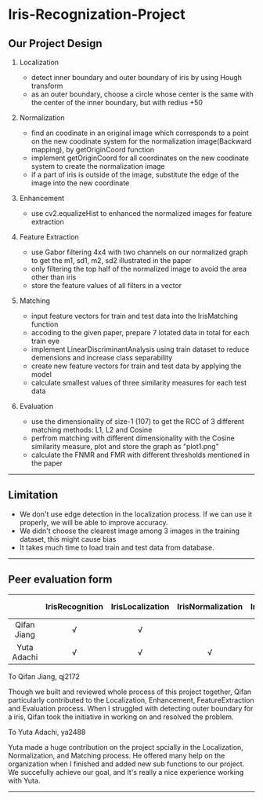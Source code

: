 # Iris-Recognization-Project

Our Project Design
----------------------------
1. Localization
    - detect inner boundary and outer boundary of iris by using Hough transform
    - as an outer boundary, choose a circle whose center is the same with the center of the inner boundary, but with redius +50

2. Normalization
    - find an coodinate in an original image which corresponds to a point on the new coodinate system for the normalization image(Backward mapping), by getOriginCoord function 
    - implement getOriginCoord for all coordinates on the new coodinate system to create the normalization image
    - if a part of iris is outside of the image, substitute the edge of the image into the new coordinate

3. Enhancement
    - use cv2.equalizeHist to enhanced the normalized images for feature extraction

4. Feature Extraction
    - use Gabor filtering 4x4 with two channels on our normalized graph to get the m1, sd1, m2, sd2 illustrated in the paper
    - only filtering the top half of the normalized image to avoid the area other than iris
    - store the feature values of all filters in a vector

5. Matching
    - input feature vectors for train and test data into the IrisMatching function
    - accoding to the given paper, prepare 7 lotated data in total for each train eye
    - implement LinearDiscriminantAnalysis using train dataset to reduce demensions and increase class separability
    - create new feature vectors for train and test data by applying the model
    - calculate smallest values of three similarity measures for each test data

6. Evaluation
    - use the dimensionality of size-1 (107) to get the RCC of 3 different matching methods: L1, L2 and Cosine
    - perfrom matching with different dimensionality with the Cosine similarity measure, plot and store the graph as "plot1.png"
    - calculate the FNMR and FMR with different thresholds mentioned in the paper

----------------------------

Limitation
----------------------------
- We don't use edge detection in the localization process. If we can use it properly, we will be able to improve accuracy.
- We didn't choose the clearest image among 3 images in the training dataset, this might cause bias
- It takes much time to load train and test data from database.

----------------------------

Peer evaluation form
----------------------------

|               | IrisRecognition | IrisLocalization | IrisNormalization | ImageEnhancement | FeatureExtraction | IrisMatching | PerformanceEvaluation | Readme File |
| :---: | :---: | :---: | :---: | :---: | :---: | :---: | :---: | :---: |
| Qifan Jiang   |  √  |  √  |     |  √  |  √  |     |  √  |  √  |
| Yuta Adachi   |  √  |  √  |  √  |     |     |  √  |     |  √  |


To Qifan Jiang, qj2172

Though we built and reviewed whole process of this project together, Qifan particularly contributed to the Localization, Enhancement, FeatureExtraction and Evaluation process. When I struggled with detecting outer boundary for a iris, Qifan took the initiative in working on and resolved the problem. 

To Yuta Adachi, ya2488

Yuta made a huge contribution on the project spcially in the Localization, Normalization, and Matching process. He offered many help on the organization when I finished and added new sub functions to our project. We succefully achieve our goal, and It's really a nice experience working with Yuta.

----------------------------
